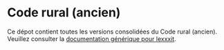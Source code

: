 # Code rural (ancien)

Ce dépot contient toutes les versions consolidées du Code rural (ancien). Veuillez consulter la [documentation générique pour lexxxit](https://github.com/lexxxit/documentation).

